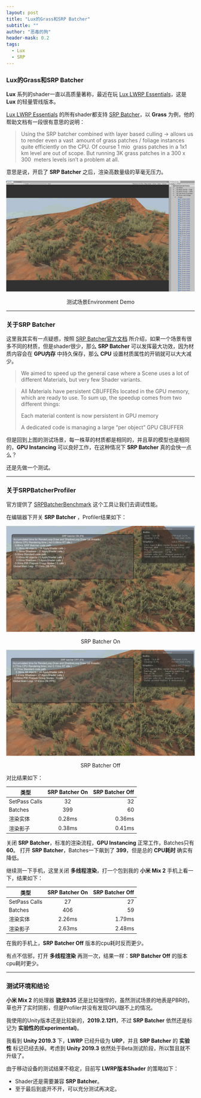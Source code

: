 ```yaml
---
layout: post
title: "Lux的Grass和SRP Batcher"
subtitle: ""
author: "恶毒的狗"
header-mask: 0.2
tags:
  - Lux
  - SRP
---
```


### Lux的Grass和SRP Batcher

**Lux** 系列的shader一直以高质量著称，最近在玩 [Lux LWRP Essentials](https://assetstore.unity.com/packages/vfx/shaders/lux-lwrp-essentials-150355?aid=1101l85Tr)，这是 **Lux** 的轻量管线版本。

[Lux LWRP Essentials](https://assetstore.unity.com/packages/vfx/shaders/lux-lwrp-essentials-150355?aid=1101l85Tr) 的所有shader都支持 [SRP Batcher](https://blogs.unity3d.com/2019/02/28/srp-batcher-speed-up-your-rendering/)，以 **Grass** 为例，他的帮助文档有一段很有意思的说明：

>Using the SRP batcher combined with ​layer based culling →​ allows us to render even a vast  amount of grass patches / foliage instances quite efficiently on the CPU. Of course 1 mio  grass patches in a 1x1 km level are out of scope. But running 3K grass patches in a 300 x 300  meters levels isn’t a problem at all.  

意思是说，开启了 **SRP Batcher** 之后，渲染高数量级的草毫无压力。

![img](/img/lux-grass/screenshot-01.jpg)
<center>测试场景Environment Demo</center>

---

### 关于SRP Batcher

这里我其实有一点疑惑，按照 [SRP Batcher官方文档](https://blogs.unity3d.com/2019/02/28/srp-batcher-speed-up-your-rendering/) 所介绍，如果一个场景有很多不同的材质，但是shader很少，那么 **SRP Batcher** 可以发挥最大功效，因为材质内容会在 **GPU内存** 中持久保存，那么 **CPU** 设置材质属性的开销就可以大大减少。

>We aimed to speed up the general case where a Scene uses a lot of different Materials, but very few Shader variants.

> All Materials have persistent CBUFFERs located in the GPU memory, which are ready to use. To sum up, the speedup comes from two different things:
> 
> Each material content is now persistent in GPU memory
> 
> A dedicated code is managing a large “per object” GPU CBUFFER

但是回到上图的测试场景，每一株草的材质都是相同的，并且草的模型也是相同的，**GPU Instancing** 可以良好工作，在这种情况下 **SRP Batcher** 真的会快一点么？ 

还是先做一个测试。

---

### 关于SRPBatcherProfiler

官方提供了 [SRPBatcherBenchmark](https://github.com/Unity-Technologies/SRPBatcherBenchmark) 这个工具让我们去调试性能。

在编辑器下开关 **SRP Batcher** ，Profiler结果如下：

![img](/img/lux-grass/screenshot-02.jpg)
<center>SRP Batcher On</center>

![img](/img/lux-grass/screenshot-03.jpg)
<center>SRP Batcher Off</center>

对比结果如下：

类型 | SRP Batcher On | SRP Batcher Off
---|:--:|---:
SetPass Calls | 32 | 32 
Batches | 399 | 60
渲染实体  | 0.28ms | 0.36ms
渲染影子  | 0.38ms | 0.41ms

关闭 **SRP Batcher**，标准的渲染流程，**GPU Instancing** 正常工作，Batches只有 **60**。 打开 **SRP Batcher**，Batches一下飙到了 **399**，但是总的 **CPU耗时** 确实有降低。

继续测一下手机，这里关闭 **多线程渲染**，打一个包到我的 **小米 Mix 2** 手机上看一下，结果如下：

类型 | SRP Batcher On | SRP Batcher Off
---|:--:|---:
SetPass Calls | 27 | 27 
Batches | 406 | 59
渲染实体  | 2.26ms | 1.79ms
渲染影子  | 2.63ms | 2.48ms

在我的手机上，**SRP Batcher Off** 版本的cpu耗时反而更少。

有点不信邪，打开 **多线程渲染** 再测一次，结果一样：**SRP Batcher Off** 的版本cpu耗时更少。

---

### 测试环境和结论

**小米 Mix 2** 的处理器 **骁龙835** 还是比较强悍的，虽然测试场景的地表是PBR的，草也开了实时阴影，但是Profiler并没有发现GPU跟不上的情况。

我使用的Unity版本还是比较新的，**2019.2.12f1**，不过 **SRP Batcher** 依然还是标记为 **实验性的(Experimental)**。

我看到 **Unity 2019.3** 下，**LWRP** 已经升级为 **URP**，并且 **SRP Batcher** 的 **实验性** 标记已经去掉。考虑到 **Unity 2019.3** 依然处于Beta测试阶段，所以暂且就不升级了。

由于移动设备的测试结果不稳定，目前写 **LWRP版本Shader** 的策略如下：

+ Shader还是需要兼容 **SRP Batcher**。
+ 至于最后到底开不开，可以充分测试再决定。














